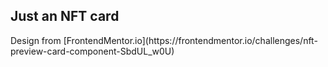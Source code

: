 <h2>Just an NFT card</h2>
Design from [FrontendMentor.io](https://frontendmentor.io/challenges/nft-preview-card-component-SbdUL_w0U)
